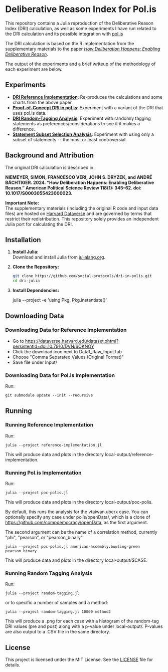 # Deliberative Reason Index for Pol.is

This repository contains a Julia reproduction of the Deliberative Reason Index (DRI) calculation, as well as some experiments I have run related to the DRI calculation and its possible integration with [pol.is](https://pol.is/)

The DRI calculation is based on the R implementation from the supplementary materials to the paper [*How Deliberation Happens: Enabling Deliberative Reason*](https://www.cambridge.org/core/journals/american-political-science-review/article/how-deliberation-happens-enabling-deliberative-reason/6558F69855ADA8B15BF2EC2E5D403E71).

The output of the experiments and a brief writeup of the methodology of each experiment are below.

## Experiments

- [**DRI Reference Implementation**](docs/reference-implementation.md): Re-produces the calculations and some charts from the above paper.
- [**Proof-of-Concept DRI in pol.is**](docs/poc-polis.md): Experiment with a variant of the DRI that uses pol.is data.
- [**DRI Random-Tagging Analysis**](docs/random-tagging.md): Experiment with randomly tagging statements as preferences/considerations to see if it makes a difference.
- [**Statement Subset Selection Analysis**](docs/statement-subset.md): Experiment with using only a subset of statements -- the most or least controversial. 

## Background and Attribution

The original DRI calculation is described in:

**NIEMEYER, SIMON, FRANCESCO VERI, JOHN S. DRYZEK, and ANDRÉ BÄCHTIGER. 2024. “How Deliberation Happens: Enabling Deliberative Reason.” American Political Science Review 118(1): 345–62. doi: 10.1017/S0003055423000023.**

**Important Note:**  
The supplementary materials (including the original R code and input data files) are hosted on [Harvard Dataverse](https://dataverse.harvard.edu/dataset.xhtml?persistentId=doi:10.7910/DVN/6OKNOY) and are governed by terms that restrict their redistribution. This repository solely provides an independent Julia port for calculating the DRI.

## Installation

1. **Install Julia:**  
   Download and install Julia from [julialang.org](https://julialang.org/downloads/).

2. **Clone the Repository:**  
   ```bash
   git clone https://github.com/social-protocols/dri-in-polis.git
   cd dri-julia
   ```

3. **Install Dependencies:**

    julia --project -e 'using Pkg; Pkg.instantiate()'

## Downloading Data

### Downloading Data for Reference Implementation

- Go to https://dataverse.harvard.edu/dataset.xhtml?persistentId=doi:10.7910/DVN/6OKNOY
- Click the download icon next to Data1_Raw_Input.tab
- Choose "Comma Separated Values (Original Format)"
- Save file under Input/ 


### Downloading Data for Pol.is Implementation

Run:

    git submodule update --init --recursive


## Running

### Running Reference Implementation

Run:

    julia --project reference-implementation.jl

This will produce data and plots in the directory local-output/reference-implementation.

### Running Pol.is Implementation

Run:

    julia --project poc-polis.jl

This will produce data and plots in the directory local-output/poc-polis.

By default, this runs the analysis for the vtaiwan.uberx case. You can optionally specify any case under polis/openData/, which is a clone of https://github.com/compdemocracy/openData, as the first argument.

The second argument can be the name of a correlation method, currently "phi", "pearson", or "pearson_binary"

    julia --project poc-polis.jl american-assembly.bowling-green pearson_binary

This will produce data and plots in the directory local-output/$CASE.

### Running Random Tagging Analysis

Run:

    julia --project random-tagging.jl

or to specific a number of samples and a method: 

    julia --project random-tagging.jl 10000 method2
 
This will produce a .png for each case with a histogram of the random-tag DRI values (pre and post) along with a p-value under local-output/. P-values are also output to a .CSV file in the same directory.

## License

This project is licensed under the MIT License. See the [LICENSE](LICENSE) file for details.

